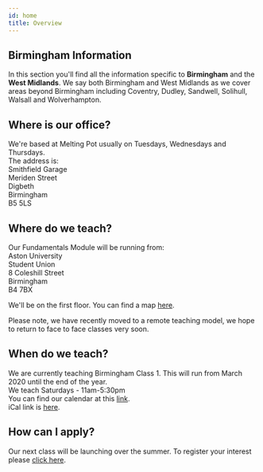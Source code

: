 ```yaml
---
id: home
title: Overview
---
```


## Birmingham Information

In this section you'll find all the information specific to <strong>Birmingham</strong> and the <strong>West Midlands</strong>. We say both Birmingham and West Midlands as we cover areas beyond Birmingham including Coventry, Dudley, Sandwell, Solihull, Walsall and Wolverhampton.

## Where is our office?

We're based at Melting Pot usually on Tuesdays, Wednesdays and Thursdays.<br>
The address is:<br>
Smithfield Garage<br>
Meriden Street<br>
Digbeth<br>
Birmingham<br>
B5 5LS

## Where do we teach?

Our Fundamentals Module will be running from:<br>
Aston University<br>
Student Union<br>
8 Coleshill Street<br>
Birmingham<br>
B4 7BX

We'll be on the first floor. You can find a map <a href= "https://goo.gl/maps/ZF6yCRhCiXMLYbng7" target= "_blank">here</a>.

Please note, we have recently moved to a remote teaching model, we hope to return to face to face classes very soon.

## When do we teach?

We are currently teaching Birmingham Class 1. This will run from March 2020 until the end of the year.<br>
We teach Saturdays - 11am-5:30pm<br>
You can find our calendar at this <a href="https://calendar.google.com/calendar/embed?src=codeyourfuture.io_lek6qv1vngn32esgp1j552t8qc%40group.calendar.google.com&ctz=Europe%2FLondon" target="_blank">link</a>.<br>
iCal link is <a href="https://calendar.google.com/calendar/ical/codeyourfuture.io_lek6qv1vngn32esgp1j552t8qc%40group.calendar.google.com/public/basic.ics" target ="_blank">here</a>.

## How can I apply?

Our next class will be launching over the summer. To register your interest please <a href="https://application-process.codeyourfuture.io" target="_blank">click here</a>.

